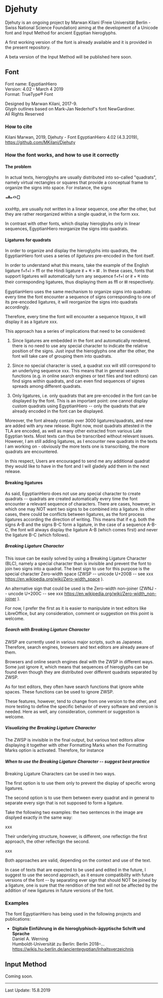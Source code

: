 # Djehuty

Djehuty is an ongoing project by Marwan Kilani (Freie Universität Berlin - Swiss National Science Foundation) aiming at the development of a Unicode font and Input Method for ancient Egyptian hieroglyphs.

A first working version of the font is already available and it is provided in the present repository.

A beta version of the Input Method will be published here soon.

## Font

   Font name: EgyptianHiero  
   Version: 4.02 - March 4 2019  
   Format: TrueType® Font

   Designed by Marwan Kilani, 2017-9.  
   Glyph outlines based on Mark-Jan Nederhof's font NewGardiner.  
   All Rights Reserved

### How to cite

Kilani Marwan, 2019, Djehuty - Font EgyptianHiero 4.02 (4.3.2019), https://github.com/MKilani/Djehuty

### How the font works, and how to use it correctly

#### The problem

In actual texts, hieroglpyhs are usually distributed into so-called "quadrats", namely virtual rectangles or squares that provide a conceptual frame to organize the signs into space. For instance, the signs 

![Alt text](imagesReadme/htp1x.jpg)

xxxHtp, are usually not written in a linear sequence, one after the other, but they are rather reorganized within a single quadrat, in the form xxx.

In contrast with other fonts, which display hieroglpyhs only in linear sequences, EgyptianHiero reorganize the signs into quadrats.

#### Ligatures for quadrats

In order to organize and display the hieroglyphs into quadrats, the EgyptianHiero font uses a series of *ligatures* pre-encoded in the font itself.

In order to understand what this means, take the example of the English ligature f+f+l > ﬄ or the Hindi ligature ह + म > ह्म . In these cases, fonts that support ligatures will automatically turn any sequence f+f+l or  ह + म into their corresponding ligatures, thus displaying them as ﬄ or ह्म respectively.

EgyptianHiero uses the same mechanism to organize signs into quadrats: every time the font encounter a sequence of signs corresponding to one of its pre-encoded ligatures, it will reorganize the signs into quadrats accordingly.

Therefore, every time the font will encounter a sequence htpxxx, it will display it as a ligature xxx.

This approach has a series of implications that need to be considered:

1. Since ligatures are embedded in the font and automatically rendered, there is no need to use any special character to indicate the relative position of the signs. Just input the hieroglyphs one after the other, the font will take care of grouping them into quadrats.

2. Since no special character is used, a quadrat xxx will still correspond to an underlying sequence xxx. This means that in general search functions (e.g. in online search engines or text files and text editors) can find signs within quadrats, and can even find sequences of signes spreads among different quadrats.

3. Only ligatures, i.e. only quadrats that are pre-encoded in the font can be displayed by the font. This is an important point: one cannot display custom quadrats using EgyptianHiero -- only the quadrats that are already encoded in the font can be displayed. 

Moreover, the font already contain over 3000 ligatures/quadrats, and new are added with any new release. Right now, most quadrats attested in the TLA are encoded, as well as many other extracted from various Late Egyptian texts. Most texts can thus be transcribed without relevant issues. However, I am still adding ligatures, as I encounter new quadrats in the texts I am working on - obviously the more texts one is transcribing, the more quadrats are encountered.

In this respect, Users are encouraged to send me any additional quadrat they would like to have in the font and I will gladely add them in the next release.

#### Breaking ligatures

As said, EgyptianHiero does not use any special character to create quadrats -- quadrats are created automatically every time the font encounter a relevant sequence of characters. There are cases, however, in which one may NOT want two signs to be combined into a ligature. In other cases, there could be conflicts between ligatures, as the font process ligatures according the direction of writing. This means that if e.g. both the signs A-B and the signs B-C form a ligature, in the case of a sequence A-B-C, the font will always display the ligature A-B (which comes first) and never the ligature B-C (which follows).

##### Breaking Ligature Character

This issue can be easily solved by using a Breaking Ligature Character (BLC), namely a special character than is invisible and prevent the font to join two signs into a quadrat. The best sign to use for this purpose is the special character Zero-width space (ZWSP -- unicode U+200B -- see xxx https://en.wikipedia.org/wiki/Zero-width_space ).

An alternative sign that could be used is the Zero-width non-joiner (ZWNJ -- uncode U+200C -- see xxx https://en.wikipedia.org/wiki/Zero-width_non-joiner ).

For now, I prefer the first as it is easier to manipulate in text editors like LibreOffice, but any consideration, comment or suggestion on this point is welcome.


##### Search with Breaking Ligature Character

ZWSP are currently used in various major scripts, such as Japanese. Therefore, search engines, browsers and text editors are already aware of them.

Browsers and online search engines deal with the ZWSP in different ways. Some just ignore it, which means that sequences of hieroglyphs can be found even though they are distributed over different quadrats separated by ZWSP.

As for text editors, they often have search functions that ignore white spaces. These functions can be used to ignore ZWSP.

These features, however, tend to change from one version to the other, and more testing to define the specific behavior of every software and version is needed. Here as well, any consideration, comment or suggestion is welcome.

##### Visualizing the Breaking Ligature Character

The ZWSP is invisible in the final output, but various text editors allow displaying it together with other Formatting Marks when the Formatting Marks option is activated. 
Therefore, for instance


##### When to use the Breaking Ligature Character -- suggest best practice

Breaking Ligature Characters can be used in two ways.

The first option is to use them only to prevent the display of specific wrong ligatures.

The second option is to use them between every quadrat and in general to separate every sign that is not supposed to form a ligature.

Take the following two examples: the two sentences in the image are displyed exactly in the same way:

xxx

Their underlying structure, however, is different, one reflectign the first approach, the other reflectign the second.

xxx

Both approaches are valid, depending on the context and use of the text.

In case of texts that are expected to be used and edited in the future, I suggest to use the second approach, as it ensure compatibility with future versions of the font -- by separating ever sign that should NOT be joined by a ligature, one is sure that the rendition of the text will not be affected by the addition of new ligatures in future versions of the font.






### Examples

The font EgyptianHiero has being used in the following projects and publications:

* **Digitale Einführung in die hieroglyphisch-ägyptische Schrift und Sprache**  
   Daniel A. Werning  
   Humboldt-Universität zu Berlin: Berlin 2018–...  
   https://wikis.hu-berlin.de/ancientegyptian/Inhaltsverzeichnis

## Input Method

Coming soon.

---

Last Update: 15.8.2019
